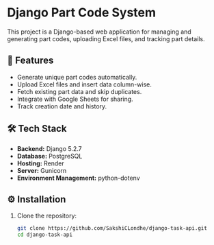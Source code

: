 # Django Part Code System

This project is a Django-based web application for managing and generating part codes, uploading Excel files, and tracking part details.

## 🚀 Features
- Generate unique part codes automatically.
- Upload Excel files and insert data column-wise.
- Fetch existing part data and skip duplicates.
- Integrate with Google Sheets for sharing.
- Track creation date and history.

## 🛠️ Tech Stack
- **Backend:** Django 5.2.7
- **Database:** PostgreSQL
- **Hosting:** Render
- **Server:** Gunicorn
- **Environment Management:** python-dotenv

## ⚙️ Installation

1. Clone the repository:
   ```bash
   git clone https://github.com/SakshiCLondhe/django-task-api.git
   cd django-task-api
